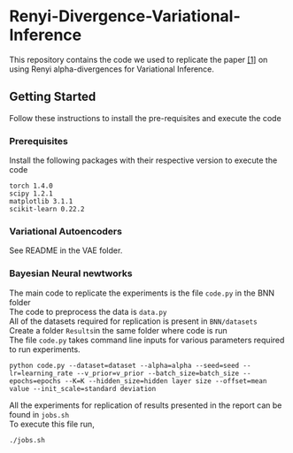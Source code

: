 # Renyi-Divergence-Variational-Inference

This repository contains the code we used to replicate the paper [[1]](https://arxiv.org/pdf/1602.02311.pdf) on using Renyi alpha-divergences for Variational Inference.

## Getting Started

Follow these instructions to install the pre-requisites and execute the code

### Prerequisites

Install the following packages with their respective version to execute the code
```
torch 1.4.0
scipy 1.2.1
matplotlib 3.1.1
scikit-learn 0.22.2
```
### Variational Autoencoders
See README in the VAE folder.

### Bayesian Neural newtworks

The main code to replicate the experiments is the file `code.py` in the BNN folder <br />
The code to preprocess the data is `data.py` <br />
All of the datasets required for replication is present in `BNN/datasets`<br />
Create a folder `Results`in the same folder where code is run <br />
The file `code.py` takes command line inputs for various parameters required to run experiments.
```
python code.py --dataset=dataset --alpha=alpha --seed=seed --lr=learning_rate --v_prior=v_prior --batch_size=batch_size --epochs=epochs --K=K --hidden_size=hidden layer size --offset=mean value --init_scale=standard deviation
```
All the experiments for replication of results presented in the report can be found in `jobs.sh`<br />
To execute this file run,<br />
```
./jobs.sh
```



